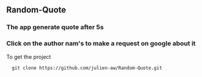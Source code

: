 ## Random-Quote 

### The app generate quote after 5s
### Click on the author nam's to make a request on google about it

To get the project
```
  git clone https://github.com/julien-aw/Random-Quote.git
  
```

